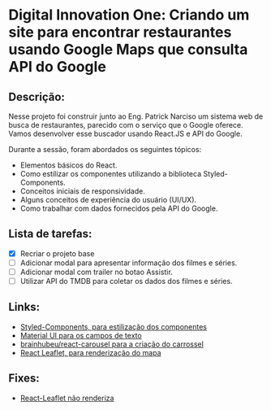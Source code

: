 # Digital Innovation One: Criando um site para encontrar restaurantes usando Google Maps que consulta API do Google

## Descrição:

Nesse projeto foi construir junto ao Eng. Patrick Narciso um sistema web de busca de restaurantes, parecido com o serviço que o Google oferece. Vamos desenvolver esse buscador usando React.JS e API do Google.

Durante a sessão, foram abordados os seguintes tópicos:

- Elementos básicos do React.
- Como estilizar os componentes utilizando a biblioteca Styled-Components.
- Conceitos iniciais de responsividade.
- Alguns conceitos de experiência do usuário (UI/UX).
- Como trabalhar com dados fornecidos pela API do Google.

## Lista de tarefas:

- [x] Recriar o projeto base
- [ ] Adicionar modal para apresentar informação dos filmes e séries.
- [ ] Adicionar modal com trailer no botao Assistir.
- [ ] Utilizar API do TMDB para coletar os dados dos filmes e séries.

## Links:

- [Styled-Components, para estilização dos componentes](https://styled-components.com/)
- [Material UI para os campos de texto](https://mui.com/pt/)
- [brainhubeu/react-carousel para a criação do carrossel](https://github.com/brainhubeu/react-carousel)
- [React Leaflet, para renderização do mapa](https://react-leaflet.js.org/docs/start-installation/)

## Fixes:

- [React-Leaflet não renderiza](https://stackoverflow.com/questions/40365440/react-leaflet-map-not-correctly-displayed)
